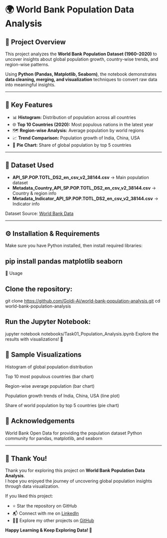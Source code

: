 # 🌍 World Bank Population Data Analysis

## 📌 Project Overview
This project analyzes the **World Bank Population Dataset (1960–2020)** to uncover insights about global population growth, country-wise trends, and region-wise patterns.  

Using **Python (Pandas, Matplotlib, Seaborn)**, the notebook demonstrates **data cleaning, merging, and visualization** techniques to convert raw data into meaningful insights.  

---

## 🔎 Key Features
- 📊 **Histogram:** Distribution of population across all countries  
- 🌐 **Top 10 Countries (2020):** Most populous nations in the latest year  
- 🗺 **Region-wise Analysis:** Average population by world regions  
- 📈 **Trend Comparison:** Population growth of India, China, USA  
- 🥧 **Pie Chart:** Share of global population by top 5 countries  

---

## 📂 Dataset Used
- **API_SP.POP.TOTL_DS2_en_csv_v2_38144.csv** → Main population dataset  
- **Metadata_Country_API_SP.POP.TOTL_DS2_en_csv_v2_38144.csv** → Country & region info  
- **Metadata_Indicator_API_SP.POP.TOTL_DS2_en_csv_v2_38144.csv** → Indicator info  

Dataset Source: [World Bank Data](https://data.worldbank.org/indicator/SP.POP.TOTL)

---
## ⚙️ Installation & Requirements

Make sure you have Python installed, then install required libraries:

pip install pandas matplotlib seaborn
 ---
🚀 Usage

## Clone the repository:
git clone https://github.com/Goldi-Ai/world-bank-population-analysis.git
cd world-bank-population-analysis


## Run the Jupyter Notebook:
jupyter notebook notebooks/Task01_Population_Analysis.ipynb
Explore the results with visualizations! 🎉

## 📸 Sample Visualizations

Histogram of global population distribution

Top 10 most populous countries (bar chart)

Region-wise average population (bar chart)

Population growth trends of India, China, USA (line plot)

Share of world population by top 5 countries (pie chart)

## 🙏 Acknowledgements
World Bank Open Data for providing the population dataset
Python community for pandas, matplotlib, and seaborn

---

## 🎉 Thank You!

Thank you for exploring this project on **World Bank Population Data Analysis**.  
I hope you enjoyed the journey of uncovering global population insights through data visualization.  

If you liked this project:
- ⭐ Star the repository on GitHub
- 📬 Connect with me on [LinkedIn](https://www.linkedin.com/in/amisha6828)
- 👩‍💻 Explore my other projects on [GitHub](https://github.com/Goldi-Ai)

**Happy Learning & Keep Exploring Data! 🚀**
